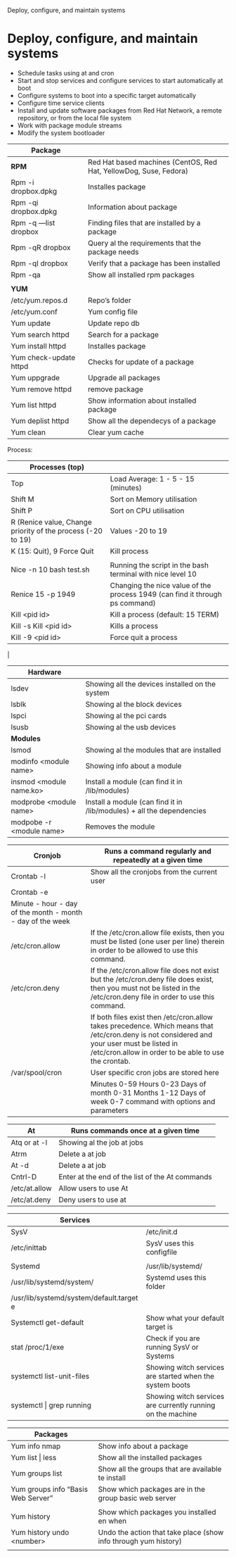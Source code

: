 Deploy, configure, and maintain systems

# Deploy, configure, and maintain systems

- Schedule tasks using at and cron
- Start and stop services and configure services to start automatically at boot
- Configure systems to boot into a specific target automatically
- Configure time service clients
- Install and update software packages from Red Hat Network, a remote repository, or from the local file system
- Work with package module streams
- Modify the system bootloader


 **Package**              |                                                              |
| ------------------------ | ------------------------------------------------------------ |
| **RPM**                  | Red Hat based machines (CentOS, Red Hat, YellowDog, Suse, Fedora) |
| Rpm -i dropbox.dpkg      | Installes package                                            |
| Rpm -qi dropbox.dpkg     | Information about package                                    |
| Rpm -q —list dropbox     | Finding files that are installed by a package                |
| Rpm -qR dropbox          | Query al the requirements that the package needs             |
| Rpm -qI dropbox          | Verify that a package has been installed                     |
| Rpm -qa                  | Show all installed rpm packages                              |
|                          |                                                              |
| **YUM**                  |                                                              |
| /etc/yum.repos.d         | Repo’s folder                                                |
| /etc/yum.conf            | Yum config file                                              |
| Yum update               | Update repo db                                               |
| Yum search httpd         | Search for a package                                         |
| Yum install httpd        | Installes package                                            |
| Yum check-update httpd   | Checks for update of a package                               |
| Yum uppgrade             | Upgrade all packages                                         |
| Yum remove httpd         | remove package                                               |
| Yum list httpd           | Show information about installed package                     |
| Yum deplist httpd        | Show all the dependecys of a package                         |
| Yum clean                | Clear yum cache                                              |



Process:

| **Processes (top)**                                         |                                                              |
| ----------------------------------------------------------- | ------------------------------------------------------------ |
| Top                                                         | Load Average: 1 - 5 - 15 (minutes)                           |
| Shift M                                                     | Sort on Memory utilisation                                   |
| Shift P                                                     | Sort on CPU utilisation                                      |
| R (Renice value, Change priority of the process (-20 to 19) | Values -20 to 19                                             |
| K (15: Quit), 9 Force Quit                                  | Kill process                                                 |
|                                                             |                                                              |
| Nice -n 10 bash test.sh                                     | Running the script in the bash terminal with nice level 10   |
| Renice 15 -p 1949                                           | Changing the nice value of the process 1949 (can find it through ps command) |
| Kill \<pid id\>                                             | Kill a process (default: 15 TERM)                            |
| Kill -s Kill \<pid id\>                                     | Kills a process                                              |
| Kill -9 \<pid id\>                                          | Force quit a process                                         |





|

| **Hardware**               |                                                              |
| -------------------------- | ------------------------------------------------------------ |
| lsdev                      | Showing all the devices installed on the system              |
| lsblk                      | Showing al the block devices                                 |
| lspci                      | Showing al the pci cards                                     |
| lsusb                      | Showing al the usb devices                                   |
| **Modules**                |                                                              |
| lsmod                      | Showing al the modules that are installed                    |
| modinfo \<module name\>    | Showing info about a module                                  |
| insmod \<module name.ko\>  | Install a module (can find it in /lib/modules)               |
| modprobe \<module name\>   | Install a module (can find it in /lib/modules) + all the dependencies |
| modpobe -r \<module name\> | Removes the module                                           |


| **Cronjob**                                                | **Runs a command regularly and repeatedly at a given time**  |
| ---------------------------------------------------------- | ------------------------------------------------------------ |
| Crontab -l                                                 | Show all the cronjobs from the current user                  |
| Crontab -e                                                 |                                                              |
| Minute - hour - day of the month - month - day of the week |                                                              |
| /etc/cron.allow                                            | If the /etc/cron.allow file exists, then you must be listed (one user per line) therein in order to be allowed to use this command. |
| /etc/cron.deny                                             | If the /etc/cron.allow file does not exist but the /etc/cron.deny file does exist, then you must not be listed in the /etc/cron.deny file in order to use this command. |
|                                                            | If both files exist then /etc/cron.allow takes precedence. Which means that /etc/cron.deny is not considered and your user must be listed in /etc/cron.allow in order to be able to use the crontab. |
| /var/spool/cron                                            | User specific cron jobs are stored here                      |
|                                                            | Minutes 0-59 Hours 0-23 Days of month 0-31 Months 1-12 Days of week 0-7 command with options and parameters |

| **At**             | **Runs commands once at a given time**          |
| ------------------ | ----------------------------------------------- |
| Atq or at -l       | Showing al the job at jobs                      |
| Atrm <job number>  | Delete a at job                                 |
| At -d <job number> | Delete a at job                                 |
| Cntrl-D            | Enter at the end of the list of the At commands |
| /etc/at.allow      | Allow users to use At                           |
| /etc/at.deny       | Deny users to use at                            |





| **Services**                             |                                                             |
| ---------------------------------------- | ----------------------------------------------------------- |
| SysV                                     | /etc/init.d                                                 |
| /etc/inittab                             | SysV uses this configfile                                   |
|                                          |                                                             |
| Systemd                                  | /usr/lib/systemd/                                           |
| /usr/lib/systemd/system/                 | Systemd uses this folder                                    |
| /usr/lib/systemd/system/default.target e |                                                             |
| Systemctl get-default                    | Show what your default target is                            |
| stat /proc/1/exe                         | Check if you are running SysV or Systems                    |
| systemctl list-unit-files                | Showing witch services are started when the system boots    |
| systemctl \| grep running                | Showing witch services are currently running on the machine |



| **Packages**                       |                                                              |
| ---------------------------------- | ------------------------------------------------------------ |
| Yum info nmap                      | Show info about a package                                    |
| Yum list \| less                   | Show all the installed packages                              |
| Yum groups list                    | Show all the groups that are available te install            |
| Yum groups info “Basis Web Server” | Show which packages are in the group basic web server        |
|                                    |                                                              |
| Yum history                        | Show which packages you installed en when                    |
| Yum history undo \<number\>        | Undo the action that take place (show info through yum history) |
|                                    |                                                              |

